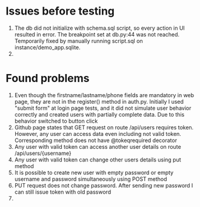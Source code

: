 # Issues before testing
1. The db did not initialize with schema.sql script, so every action in UI resulted in error. The breakpoint set at db.py:44 was not reached. Temporarily fixed by manually running script.sql on instance/demo_app.sqlite.
2. 

# Found problems
1. Even though the firstname/lastname/phone fields are mandatory in web page, they are not in the register() method in auth.py. Initially I used "submit form" at login page tests, and it did not simulate user behavior correctly and created users with partially complete data. Due to this behavior switched to button click 
2. Github page states that GET request on route /api/users requires token. However, any user can access data even including not valid token. Corresponding method does not have @tokeqrequired decorator
3. Any user with valid token can access another user details on route /api/users/{username}
4. Any user with valid token can change other users details using put method
5. It is possible to create new user with empty password or empty username and password simultaneously using POST method
6. PUT request does not change password. After sending new password I can still issue token with old password
7. 